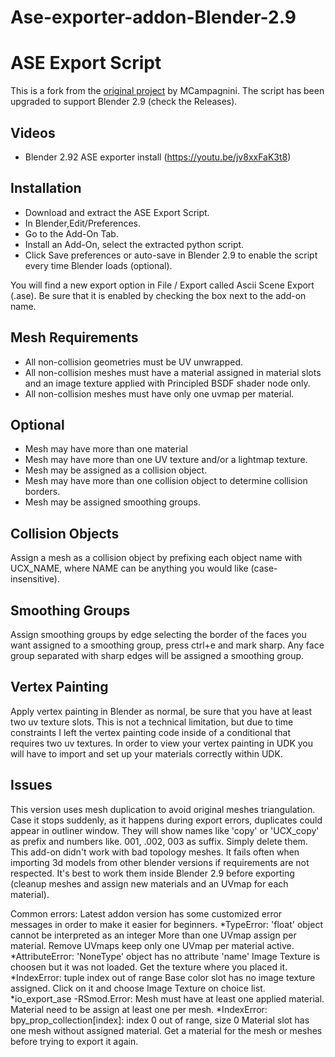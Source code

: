 # Ase-exporter-addon-Blender-2.9

# ASE Export Script

This is a fork from the [original project](http://code.google.com/p/ase-export-vmc/) by MCampagnini. The script has been upgraded to support Blender 2.9 (check the Releases).

## Videos
* Blender 2.92 ASE exporter install (https://youtu.be/jv8xxFaK3t8)

## Installation
* Download and extract the ASE Export Script.
* In Blender,Edit/Preferences.
* Go to the Add-On Tab.
* Install an Add-On, select the extracted python script.
* Click Save preferences or auto-save in Blender 2.9 to enable the script every time Blender loads (optional).

You will find a new export option in File / Export called Ascii Scene Export (.ase). Be sure that it is enabled by checking the box next to the add-on name. 

## Mesh Requirements
* All non-collision geometries must be UV unwrapped.
* All non-collision meshes must have a material assigned in material slots and an image texture applied with Principled BSDF shader node only.
* All non-collision meshes must have only one uvmap per material.

## Optional
* Mesh may have more than one material
* Mesh may have more than one UV texture and/or a lightmap texture.
* Mesh may be assigned as a collision object.
* Mesh may have more than one collision object to determine collision borders.
* Mesh may be assigned smoothing groups.

## Collision Objects
Assign a mesh as a collision object by prefixing each object name with UCX_NAME, where NAME can be anything you would like (case-insensitive).

## Smoothing Groups
Assign smoothing groups by edge selecting the border of the faces you want assigned to a smoothing group, press ctrl+e and mark sharp.  Any face group separated with sharp edges will be assigned a smoothing group.

## Vertex Painting
Apply vertex painting in Blender as normal, be sure that you have at least two uv texture slots.  This is not a technical limitation, but due to time constraints I left the vertex painting code inside of a conditional that requires two uv textures.  In order to view your vertex painting in UDK you will have to import and set up your materials correctly within UDK.

## Issues
This version uses mesh duplication to avoid original meshes triangulation. Case it stops suddenly, as it happens during export errors, duplicates could appear in outliner window. They will show names like 'copy' or 'UCX_copy' as prefix and numbers like. 001, .002, 003 as suffix. Simply delete them.
This add-on didn't work with bad topology meshes. It fails often when importing 3d models from other blender versions if requirements are not respected. It's best to work them inside Blender 2.9 before exporting (cleanup meshes and assign new materials and an UVmap for each material).

Common errors:
Latest addon version has some customized error messages in order to make it easier for beginners.
*TypeError: 'float' object cannot be interpreted as an integer
More than one UVmap assign per material. Remove UVmaps keep only one UVmap per material active.
*AttributeError: 'NoneType' object has no attribute 'name'
Image Texture is choosen but it was not loaded. Get the texture where you placed it.
*IndexError: tuple index out of range
Base color slot has no image texture assigned. Click on it and choose Image Texture on choice list.
*io_export_ase -RSmod.Error: Mesh must have at least one applied material.
Material need to be assign at least one per mesh.
*IndexError: bpy_prop_collection[index]: index 0 out of range, size 0
Material slot has one mesh without assigned material. Get a material for the mesh or meshes before trying to export it again.
